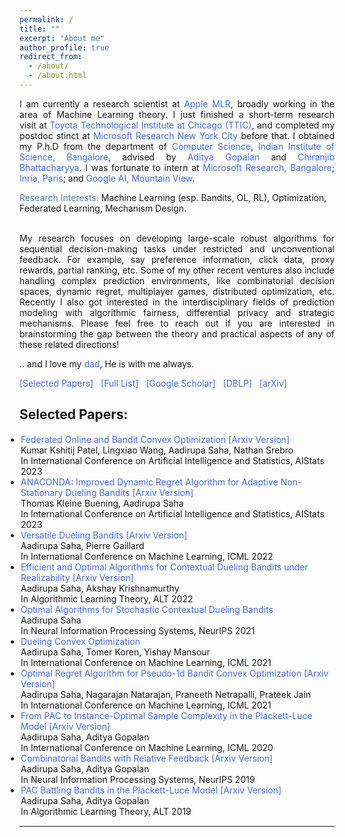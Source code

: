 ```yaml
---
permalink: /
title: ""
excerpt: "About me"
author_profile: true
redirect_from: 
  - /about/
  - /about.html
---
```


<html>
<head>
<style>
a:link {
  color: RoyalBlue;
  background-color: transparent;
  text-decoration: none;
}

a:visited {
  color: Purple;
  background-color: transparent;
  text-decoration: none;
}

a:hover {
  color: RoyalBlue;
  background-color: transparent;
  text-decoration: underline;
}

a:active {
  color: DarkRed;
  background-color: transparent;
  text-decoration: underline;
}
</style>  
</head>  
  
<body>

<!--<p>..</p> 
Hi! Thanks for visiting, I appreciate your interest!

<p> First and foremost, I am my <a href="https://www.youtube.com/@KASHINATHSAHA">dad</a>'s daughter, He is with me always.</p>--> 
  
<p align="justify" vspace = "-0px" width="200px">I am currently a research scientist at <a href="https://machinelearning.apple.com/">Apple MLR</a>, broadly working in the area of Machine Learning theory. I just finished a short-term research visit at <a href="https://www.ttic.edu/">Toyota Technological Institute at Chicago (TTIC)</a>, and completed my postdoc stinct at <a href="https://www.microsoft.com/en-us/research/lab/microsoft-research-new-york/">Microsoft Research New York City</a> before that. I obtained my P.h.D from the department of <a href="https://www.csa.iisc.ac.in">Computer Science</a>, <a href="https://iisc.ac.in/">Indian Institute of Science, Bangalore</a>, advised by <a href="https://ece.iisc.ac.in/~aditya/">Aditya Gopalan</a> and <a href="https://eecs.iisc.ac.in/people/chiranjib-bhattacharyya/">Chiranjib Bhattacharyya</a>. I was fortunate to intern at <a href="https://www.microsoft.com/en-us/research/lab/microsoft-research-india/">Microsoft Research, Bangalore</a>; <a href="https://www.inria.fr/en/centre-inria-de-paris">Inria, Paris</a>; and <a href="https://ai.google/">Google AI, Mountain View</a>.</p>  
 

<!-- 
<p align="justify" vspace = "-0px" width="200px"> I am a visiting faculty at <a href="https://www.ttic.edu/">Toyota Technological Institute at Chicago (TTIC)</a>, broadly working in the area of Machine Learning theory, and completed my postdoc stinct at <a href="https://www.microsoft.com/en-us/research/lab/microsoft-research-new-york/">Microsoft Research New York City</a> before that. I obtained my P.h.D from the department of <a href="https://www.csa.iisc.ac.in">Computer Science</a>, <a href="https://iisc.ac.in/">Indian Institute of Science, Bangalore</a>, advised by <a href="https://ece.iisc.ac.in/~aditya/">Aditya Gopalan</a> and <a href="https://eecs.iisc.ac.in/people/chiranjib-bhattacharyya/">Chiranjib Bhattacharyya</a>. I was fortunate to intern at <a href="https://www.microsoft.com/en-us/research/lab/microsoft-research-india/">Microsoft Research, Bangalore</a>, <a href="https://www.inria.fr/en/centre-inria-de-paris">Inria, Paris</a>, and <a href="https://ai.google/">Google AI, Mountain View</a>.</p> 

Before that, I was a CS undergrad at [IIEST, Shibpur](https://www.iiests.ac.in/). 
-->

<font color="SteelBlue">Research Interests:</font> Machine Learning (esp. Bandits, OL, RL), Optimization, Federated Learning, Mechanism Design.
  <br><br>
<p align="justify"> My research focuses on developing large-scale robust algorithms for sequential decision-making tasks under restricted and unconventional feedback. For example, say preference information, click data, proxy rewards, partial ranking, etc. Some of my other recent ventures also include handling complex prediction environments, like combinatorial decision spaces, dynamic regret, multiplayer games, distributed optimization, etc. Recently I also got interested in the interdisciplinary fields of prediction modeling with algorithmic fairness, differential privacy and strategic mechanisms. Please feel free to reach out if you are interested in brainstorming the gap between the theory and practical aspects of any of these related directions!</p>

<p align="justify"> .. and I love my <a href="https://www.youtube.com/@KASHINATHSAHA">dad</a>, He is with me always.
  
<a href="https://aadirupa.github.io#selected_publications">[Selected Papers]</a> &nbsp;
<a href="https://aadirupa.github.io/publications#full_publications" target="_blank">[Full List]</a> &nbsp;
<a href="https://scholar.google.co.in/citations?user=7a49tQYAAAAJ&hl=en" target="_blank">[Google Scholar]</a> &nbsp;
<a href="https://dblp.org/pid/14/10003.html" target="_blank">[DBLP]</a> &nbsp;
<a href="https://arxiv.org/find/all/1/au:+saha_aadirupa/0/1/0/all/0/1" target="_blank">[arXiv]</a>  


<!-- COMMENT STARTS

  <hr style="color:black;"> 
 <p align="justify" vspace = "0px" width="160px"><font color="SteelBlue">Collaborators.</font> Throughout my journey, I have been extremely fortunate to be able to work with some of the amazing research minds: 
   <a href="https://www.hni.uni-paderborn.de/en/ism/staff/?mitarbeiter=155385509103009" target="_blank">Viktor Bengs</a>,
   <a href="https://www.csa.iisc.ac.in/~chiru/" target="_blank">Chiranjib Bhattacharyya</a>,
   <a href="https://home.ttic.edu/~avrim/" target="_blank">Avrim Blum</a>, 
   <a href="https://www.ttic.edu/faculty/cohen/" target="_blank">Lee Cohen</a>, 
   <a href="https://www.microsoft.com/en-us/research/people/sadevlin/" target="_blank">Sam Devlin</a>, 
   <a href="https://sites.google.com/view/yonathan-efroni/home" target="_blank">Yonathan Efroni</a>,
   <a href="http://pierre.gaillard.me/" target="_blank">Pierre Gaillard</a>,
   <a href="https://sites.google.com/view/suprovat/home" target="_blank">Suprovat Ghoshal</a>,
   <a href="https://ece.iisc.ac.in/~aditya/" target="_blank">Aditya Gopalan</a>,
   <a href="https://www.microsoft.com/en-us/research/people/kahofman/" target="_blank">Katja Hofmann</a>,
   <a href="https://www.kiml.ifi.lmu.de/team/huellermeier/" target="_blank">Eyke Hüllermeier</a>,
   <a href="https://www.prateekjain.org/" target="_blank">Prateek Jain</a>,
   <a href="https://sumeetsk.github.io/" target="_blank">Sumeet Katariya</a>,
   <a href="https://sites.google.com/view/thomaskb" target="_blank">Thomas Kleine Buening</a>, 
   <a href="https://tomerkoren.github.io/" target="_blank">Tomer Koren</a>,
   <a href="https://bkveton.com/" target="_blank">Branislav Kveton</a>, 
   <a href="https://people.cs.umass.edu/~akshay/" target="_blank">Akshay Krishnamurthy</a>,
   <a href="https://webee.technion.ac.il/Sites/People/shie/" target="_blank">Shie Mannor</a>,
   <a href="https://www.tau.ac.il/~mansour/" target="_blank">Yishay Mansour</a>,
   <a href="https://sites.google.com/view/nadav-merlis/" target="_blank">Nadav Merlis</a>,
   <a href="https://www.microsoft.com/en-us/research/people/nagarajn/" target="_blank">Nagarajan Natarajan</a>,
   <a href="https://praneethnetrapalli.org/" target="_blank">Praneeth Netrapalli</a>,
   <a href="https://www.aldopacchiano.ai/" target="_blank">Aldo Pacchiano</a>,
   <a href="https://kishinmh.github.io/" target ="_blank">Kshitij Patel</a>, 
   <a href="https://sites.google.com/view/hanshao" target="_blank">Han Shao</a>, 
   <a href="https://nati.ttic.edu/" target="_blank">Nati Srebro</a>, 
   <a href="https://misovalko.github.io/" target="_blank">Michal Valko</a>,
   <a href="https://home.ttic.edu/~mwalter/" target="_blank">Matthew Walter</a>,
   <a href="https://ttic.edu/faculty/wang/" target="_blank">Lingxiao Wang</a>, 
   <a href="https://www.haifeng-xu.com/" target="_blank">Haifeng Xu</a>
  (in alphabetical order).</p> 
 [Nadav Merlis]()
  COMMENT ENDS -->
 
<h2 style="color:SteelBlue;"><a id="selected_publications">Selected Papers:</a></h2>

<ul style="margin:1;padding:1" vspace = "-0px">
  <li>  <a href="https://proceedings.mlr.press/v202/patel23a.html" target="_blank"> Federated Online and Bandit Convex Optimization</a> <a href="https://arxiv.org/pdf/2210.14322.pdf" target="_blank" LINK="red"> [Arxiv Version]</a>
  <br> Kumar Kshitij Patel, Lingxiao Wang, Aadirupa Saha, Nathan Srebro
  <br>  In International Conference on Artificial Intelligence and Statistics, AIStats 2023</li> 
  
  <li>  <a href="https://proceedings.mlr.press/v206/kleine-buening23a.html" target="_blank"> ANACONDA: Improved Dynamic Regret Algorithm for Adaptive Non-Stationary Dueling Bandits</a> <a href="https://arxiv.org/pdf/2210.14322.pdf" target="_blank" LINK="red"> [Arxiv Version]</a>
  <br>  Thomas Kleine Buening, Aadirupa Saha
  <br>  In International Conference on Artificial Intelligence and Statistics, AIStats 2023</li>                                            
                                              
  <li>  <a href="https://proceedings.mlr.press/v162/saha22a.html" target="_blank"> Versatile Dueling Bandits</a> <a href="https://arxiv.org/pdf/2202.06694.pdf" target="_blank" LINK="red"> [Arxiv Version]</a>
  <br>  Aadirupa Saha, Pierre Gaillard
  <br>  In International Conference on Machine Learning, ICML 2022</li>

  <li>  <a href="https://proceedings.mlr.press/v167/saha22a.html" target="_blank"> Efficient and Optimal Algorithms for Contextual Dueling Bandits under Realizability</a> <a href="https://arxiv.org/abs/2111.12306" target="_blank" LINK="red"> [Arxiv Version]</a>
  <br>  Aadirupa Saha, Akshay Krishnamurthy
  <br>  In Algorithmic Learning Theory, ALT 2022</li>

  <li>  <a href="https://proceedings.neurips.cc/paper/2021/hash/fc3cf452d3da8402bebb765225ce8c0e-Abstract.html" target="_blank">Optimal Algorithms for Stochastic Contextual Dueling Bandits</a> 
  <br>  Aadirupa Saha
  <br>  In Neural Information Processing Systems, NeurIPS 2021</li>
  
  <li>  <a href="http://proceedings.mlr.press/v139/saha21b.html" target="_blank">Dueling Convex Optimization</a>
  <br>  Aadirupa Saha, Tomer Koren, Yishay Mansour
  <br>  In International Conference on Machine Learning, ICML 2021</li>
    
  <li> <a href="http://proceedings.mlr.press/v139/saha21c.html" target="_blank">Optimal Regret Algorithm for Pseudo-1d Bandit Convex Optimization</a> <a href="https://arxiv.org/abs/2102.07387" target="_blank"> [Arxiv Version]</a>
  <br> Aadirupa Saha, Nagarajan Natarajan, Praneeth Netrapalli, Prateek Jain
  <br> In International Conference on Machine Learning, ICML 2021</li>
    
  <li>  <a href="https://proceedings.mlr.press/v119/saha20b.html" target="_blank" LINK="red">From PAC to Instance-Optimal Sample Complexity in the Plackett-Luce Model</a> <a href="https://arxiv.org/abs/1903.00558" target="_blank"> [Arxiv Version]</a>
  <br>  Aadirupa Saha, Aditya Gopalan
  <br>  In International Conference on Machine Learning, ICML 2020</li>
        
  <li>  <a href="http://papers.nips.cc/paper/8384-combinatorial-bandits-with-relative-feedback" target="_blank">Combinatorial Bandits with Relative Feedback</a><a href="https://arxiv.org/abs/1903.00543" target="_blank"> [Arxiv Version]</a>
  <br>  Aadirupa Saha, Aditya Gopalan
  <br>  In Neural Information Processing Systems, NeurIPS 2019</li>
    
  <li>  <a href="http://proceedings.mlr.press/v98/saha19a.html" target="_blank">PAC Battling Bandits in the Plackett-Luce Model</a> <a href="https://arxiv.org/abs/1808.04008" target="_blank"> [Arxiv Version]</a>
  <br>  Aadirupa Saha, Aditya Gopalan
  <br>  In Algorithmic Learning Theory, ALT 2019</li>
</ul>


<hr style="color:black;"> 
 
</body>
</html>

<!--Email: firstname.lastname @ microsoft.com-->

